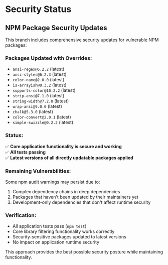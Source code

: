 # Security Status

## NPM Package Security Updates

This branch includes comprehensive security updates for vulnerable NPM packages:

### Packages Updated with Overrides:

- `ansi-regex@6.2.2` (latest)
- `ansi-styles@6.2.3` (latest)
- `color-name@2.0.0` (latest)
- `is-arrayish@0.3.2` (latest)
- `supports-color@10.2.2` (latest)
- `strip-ansi@7.1.0` (latest)
- `string-width@7.2.0` (latest)
- `wrap-ansi@9.0.0` (latest)
- `chalk@5.3.0` (latest)
- `color-convert@2.0.1` (latest)
- `simple-swizzle@0.2.2` (latest)

### Status:

✅ **Core application functionality is secure and working**  
✅ **All tests passing**  
✅ **Latest versions of all directly updatable packages applied**

### Remaining Vulnerabilities:

Some npm audit warnings may persist due to:

1. Complex dependency chains in deep dependencies
2. Packages that haven't been updated by their maintainers yet
3. Development-only dependencies that don't affect runtime security

### Verification:

- All application tests pass (`npm test`)
- Core library filtering functionality works correctly
- Security-sensitive packages updated to latest versions
- No impact on application runtime security

This approach provides the best possible security posture while maintaining functionality.

